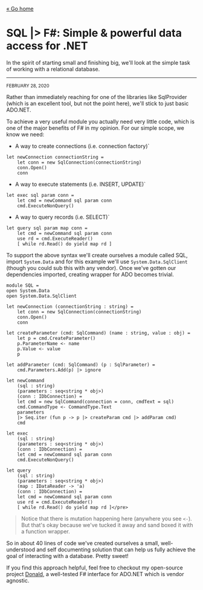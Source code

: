 [« Go home](/)

# SQL |> F#: Simple & powerful data access for .NET

In the spirit of starting small and finishing big, we'll look at the simple task of working with a relational database.

* * *

<small class="muted monospace">FEBRUARY 28, 2020</small>

Rather than immediately reaching for one of the libraries like SqlProvider (which is an excellent tool, but not the point here), we'll stick to just basic ADO.NET.

To achieve a very useful module you actually need very little code, which is one of the major benefits of F# in my opinion. For our simple scope, we know we need:

*   A way to create connections (i.e. connection factory)`

```
let newConnection connectionString =
    let conn = new SqlConnection(connectionString)
    conn.Open()
    conn
```

*   A way to execute statements (i.e. INSERT, UPDATE)`

```
let exec sql param conn =
    let cmd = newCommand sql param conn
    cmd.ExecuteNonQuery()
```

*   A way to query records (i.e. SELECT)`

```
let query sql param map conn =
    let cmd = newCommand sql param conn
    use rd = cmd.ExecuteReader()
    [ while rd.Read() do yield map rd ]
```

To support the above syntax we'll create ourselves a module called SQL, import `System.Data` and for this example we'll use `System.Data.SqlClient` (though you could sub this with any vendor). Once we've gotten our dependencies imported, creating wrapper for ADO becomes trivial.

```
module SQL =
open System.Data
open System.Data.SqlClient

let newConnection (connectionString : string) =
    let conn = new SqlConnection(connectionString)
    conn.Open()
    conn

let createParameter (cmd: SqlCommand) (name : string, value : obj) =
    let p = cmd.CreateParameter()
    p.ParameterName <- name
    p.Value <- value
    p

let addParameter (cmd: SqlCommand) (p : SqlParameter) = 
    cmd.Parameters.Add(p) |> ignore

let newCommand 
    (sql : string) 
    (parameters : seq<string * obj>)
    (conn : IDbConnection) =        
    let cmd = new SqlCommand(connection = conn, cmdText = sql)
    cmd.CommandType <- CommandType.Text        
    parameters 
    |> Seq.iter (fun p -> p |> createParam cmd |> addParam cmd)
    cmd 

let exec 
    (sql : string) 
    (parameters : seq<string * obj>)
    (conn : IDbConnection) =        
    let cmd = newCommand sql param conn
    cmd.ExecuteNonQuery()

let query 
    (sql : string) 
    (parameters : seq<string * obj>) 
    (map : IDataReader -> 'a) 
    (conn : IDbConnection) =        
    let cmd = newCommand sql param conn
    use rd = cmd.ExecuteReader()
    [ while rd.Read() do yield map rd ]</pre>
```

> Notice that there is mutation happening here (anywhere you see `<-`). But that's okay because we've tucked it away and sand boxed it with a function wrapper.

So in about 40 lines of code we've created ourselves a small, well-understood and self documenting solution that can help us fully achieve the goal of interacting with a database. Pretty sweet!

If you find this approach helpful, feel free to checkout my open-source project [Donald](https://github.com/pimbrouwers/Donald), a well-tested F# interface for ADO.NET which is vendor agnostic.